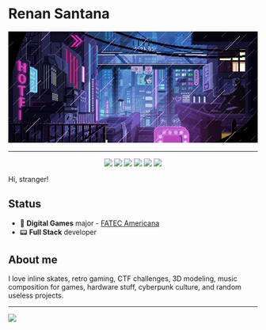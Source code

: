 # Renan Santana

![](https://github.com/Doc-McCoy/Doc-McCoy/blob/master/img/cyber.gif)

---

<p align="center">
  <a href="https://www.linkedin.com/in/renan-santana-dev/"><img src="https://img.shields.io/badge/-LinkedIn-blue?style=flat&logo=Linkedin&logoColor=white"></a>
  <a href="https://renan-std.medium.com/"><img src="https://img.shields.io/badge/-Medium-03a57a?style=flat&labelColor=03a57a&logo=Medium"></a>
  <a href="https://soundcloud.com/docmccoy7"><img src="https://img.shields.io/badge/-SoundCloud-c14438?style=flat&logo=SoundCloud&logoColor=white&color=orange"></a>
  <a href="https://docmccoy.itch.io/"><img src="https://img.shields.io/badge/-Itch.io-blue?style=flat&logo=Itch.io&logoColor=white&color=blueviolet"></a>
  <a href="https://www.youtube.com/channel/UClDrazNffQE2DcPohGI2tYg"><img src="https://img.shields.io/badge/-YouTube-c14438?style=flat&logo=YouTube&logoColor=white&color=red"></a>
  <a href="https://www.artstation.com/docmccoy"><img src="https://img.shields.io/badge/-ArtStation-c14438?style=flat&logo=ArtStation&logoColor=white&color=blue"></a>
</p>

Hi, stranger!

## Status

- 👾 **Digital Games** major - [FATEC Americana](http://www.fatec.edu.br/)
- 📟 **Full Stack** developer

## About me

I love inline skates, retro gaming, CTF challenges, 3D modeling, music composition for games, hardware stuff, cyberpunk culture, and random useless projects.

---

![](https://github.com/renanstd/renanstd/blob/master/img/rain.gif)
